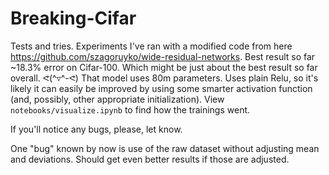 # Breaking-Cifar
Tests and tries. Experiments I've ran with a modified code from here https://github.com/szagoruyko/wide-residual-networks. Best result so far ~18.3% error on Cifar-100. Which might be just about the best result so far overall. ᕙ(^▿^-ᕙ) That model uses 80m parameters. Uses plain Relu, so it's likely it can easily be improved by using some smarter activation function (and, possibly, other appropriate initialization). View `notebooks/visualize.ipynb` to find how the trainings went.

If you'll notice any bugs, please, let know.

One "bug" known by now is use of the raw dataset without adjusting mean and deviations. Should get even better results if those are adjusted.

